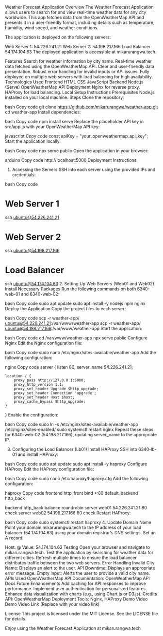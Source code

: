 Weather Forecast Application
Overview
The Weather Forecast Application allows users to search for and view real-time weather data for any city worldwide. This app fetches data from the OpenWeatherMap API and presents it in a user-friendly format, including details such as temperature, humidity, wind speed, and weather conditions.

The application is deployed on the following servers:

Web Server 1: 54.226.241.21
Web Server 2: 54.198.217.166
Load Balancer: 54.174.104.63
The deployed application is accessible at mikarurangwa.tech.

Features
Search for weather information by city name.
Real-time weather data fetched using the OpenWeatherMap API.
Clear and user-friendly data presentation.
Robust error handling for invalid inputs or API issues.
Fully deployed on multiple web servers with load balancing for high availability.
Technologies Used
Frontend
HTML
CSS
JavaScript
Backend
Node.js (Serve)
OpenWeatherMap API
Deployment
Nginx for reverse proxy.
HAProxy for load balancing.
Local Setup Instructions
Prerequisites
Node.js installed on your local machine.
Steps
Clone the repository:

bash
Copy code
git clone https://github.com/mikarurangwa/weather-app.git
cd weather-app
Install dependencies:

bash
Copy code
npm install serve
Replace the placeholder API key in src/app.js with your OpenWeatherMap API key:

javascript
Copy code
const apiKey = "your_openweathermap_api_key";
Start the application locally:

bash
Copy code
npx serve public
Open the application in your browser:

arduino
Copy code
http://localhost:5000
Deployment Instructions
1. Accessing the Servers
SSH into each server using the provided IPs and credentials:

bash
Copy code
# Web Server 1
ssh ubuntu@54.226.241.21

# Web Server 2
ssh ubuntu@54.198.217.166

# Load Balancer
ssh ubuntu@54.174.104.63
2. Setting Up Web Servers (Web01 and Web02)
Install Necessary Packages
Run the following commands on both 6340-web-01 and 6340-web-02:

bash
Copy code
sudo apt update
sudo apt install -y nodejs npm nginx
Deploy the Application
Copy the project files to each server:

bash
Copy code
scp -r weather-app/ ubuntu@54.226.241.21:/var/www/weather-app
scp -r weather-app/ ubuntu@54.198.217.166:/var/www/weather-app
Start the application:

bash
Copy code
cd /var/www/weather-app
npx serve public
Configure Nginx
Edit the Nginx configuration file:

bash
Copy code
sudo nano /etc/nginx/sites-available/weather-app
Add the following configuration:

nginx
Copy code
server {
    listen 80;
    server_name 54.226.241.21;

    location / {
        proxy_pass http://127.0.0.1:5000;
        proxy_http_version 1.1;
        proxy_set_header Upgrade $http_upgrade;
        proxy_set_header Connection 'upgrade';
        proxy_set_header Host $host;
        proxy_cache_bypass $http_upgrade;
    }
}
Enable the configuration:

bash
Copy code
sudo ln -s /etc/nginx/sites-available/weather-app /etc/nginx/sites-enabled/
sudo systemctl restart nginx
Repeat these steps for 6340-web-02 (54.198.217.166), updating server_name to the appropriate IP.

3. Configuring the Load Balancer (Lb01)
Install HAProxy
SSH into 6340-lb-01 and install HAProxy:

bash
Copy code
sudo apt update
sudo apt install -y haproxy
Configure HAProxy
Edit the HAProxy configuration file:

bash
Copy code
sudo nano /etc/haproxy/haproxy.cfg
Add the following configuration:

haproxy
Copy code
frontend http_front
    bind *:80
    default_backend http_back

backend http_back
    balance roundrobin
    server web01 54.226.241.21:80 check
    server web02 54.198.217.166:80 check
Restart HAProxy:

bash
Copy code
sudo systemctl restart haproxy
4. Update Domain Name
Point your domain mikarurangwa.tech to the IP address of your load balancer (54.174.104.63) using your domain registrar's DNS settings. Set an A record:

Host: @
Value: 54.174.104.63
Testing
Open your browser and navigate to mikarurangwa.tech.
Test the application by searching for weather data for different cities.
Refresh multiple times to ensure the load balancer distributes traffic between the two web servers.
Error Handling
Invalid City Name: Displays an alert to the user.
API Downtime: Displays an appropriate error message.
Empty Input: Alerts the user to provide a valid city name.
APIs Used
OpenWeatherMap API
Documentation: OpenWeatherMap API Docs
Future Enhancements
Add caching for API responses to improve performance.
Implement user authentication for personalized features.
Enhance data visualization with charts (e.g., using Chart.js or D3.js).
Credits
API: OpenWeatherMap
Deployment Tools: Nginx, HAProxy
Demo Video
Demo Video Link (Replace with your video link)

License
This project is licensed under the MIT License. See the LICENSE file for details.

Enjoy using the Weather Forecast Application at mikarurangwa.tech
